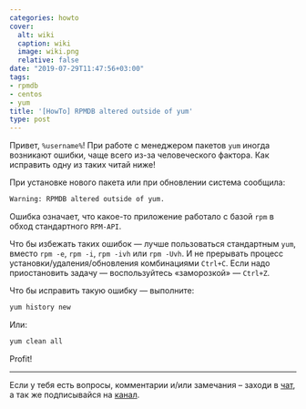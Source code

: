 ```yaml
---
categories: howto
cover:
  alt: wiki
  caption: wiki
  image: wiki.png
  relative: false
date: "2019-07-29T11:47:56+03:00"
tags:
- rpmdb
- centos
- yum
title: '[HowTo] RPMDB altered outside of yum'
type: post
---
```


Привет, `%username%`! При работе с менеджером пакетов `yum` иногда возникают ошибки, чаще всего из-за человеческого фактора. Как исправить одну из таких читай ниже!

При установке нового пакета или при обновлении система сообщила:

```bash
Warning: RPMDB altered outside of yum.
```

Ошибка означает, что какое-то приложение работало с базой `rpm` в обход стандартного `RPM-API`.

Что бы избежать таких ошибок — лучше пользоваться стандартным `yum`, вместо `rpm -e`, `rpm -i`, `rpm -ivh` или `rpm -Uvh`. И не прерывать процесс установки/удаления/обновления комбинациями `Ctrl+C`. Если надо приостановить задачу — воспользуйтесь «заморозкой» — `Ctrl+Z`.

Что бы исправить такую ошибку — выполните:

```bash
yum history new
```

Или:

```bash
yum clean all
```

Profit!

---
Если у тебя есть вопросы, комментарии и/или замечания – заходи в [чат](https://ttttt.me/jtprogru_chat), а так же подписывайся на [канал](https://ttttt.me/jtprogru_channel).
